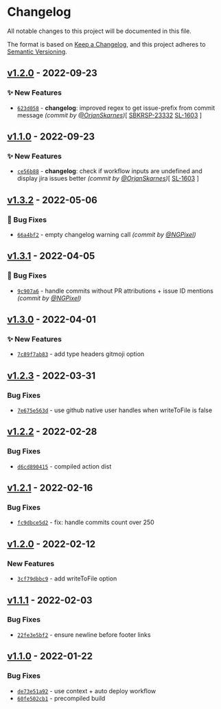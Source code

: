 # Changelog
All notable changes to this project will be documented in this file.

The format is based on [Keep a Changelog](https://keepachangelog.com/en/1.0.0/),
and this project adheres to [Semantic Versioning](https://semver.org/spec/v2.0.0.html).

## [v1.2.0] - 2022-09-23
### :sparkles: New Features
- [`623d058`](https://github.com/OrjanSkarnes/changelog-action/commit/623d058b4bd235d53198cd0fcd31d6bc9d75c990) - **changelog**: improved regex to get issue-prefix from commit message *(commit by [@OrjanSkarnes](https://github.com/OrjanSkarnes))*[ [SBKRSP-23332](https://jira.finods.com/browse/SBKRSP-23332) [SL-1603](https://jira.finods.com/browse/SL-1603) ]


## [v1.1.0] - 2022-09-23
### :sparkles: New Features
- [`ce56b88`](https://github.com/OrjanSkarnes/changelog-action/commit/ce56b889b8a91714b3b07e20ea154327712fac56) - **changelog**: check if workflow inputs are undefined and display jira issues better *(commit by [@OrjanSkarnes](https://github.com/OrjanSkarnes))*[ [SL-1603](https://jira.finods.com/browse/SL-1603) ]


## [v1.3.2] - 2022-05-06
### :bug: Bug Fixes
- [`66a4bf2`](https://github.com/requarks/changelog-action/commit/66a4bf2663a93f4271c97e78ec54859e0b40ff95) - empty changelog warning call *(commit by [@NGPixel](https://github.com/NGPixel))*


## [v1.3.1] - 2022-04-05
### :bug: Bug Fixes
- [`9c907a6`](https://github.com/requarks/changelog-action/commit/9c907a6f903e86d4591813cbf8c20b94797c7c70) - handle commits without PR attributions + issue ID mentions *(commit by [@NGPixel](https://github.com/NGPixel))*


## [v1.3.0] - 2022-04-01
### :sparkles: New Features
- [`7c89f7ab83`](https://github.com/Requarks/changelog-action/commit/7c89f7ab832998bbd4875c40b8b90a31aac1e398) - add type headers gitmoji option

## [v1.2.3] - 2022-03-31
### Bug Fixes
- [`7e675e563d`](https://github.com/Requarks/changelog-action/commit/7e675e563d4b3d6acbd444970ef9f8f13485b130) - use github native user handles when writeToFile is false

## [v1.2.2] - 2022-02-28
### Bug Fixes
- [`d6cd890415`](https://github.com/Requarks/changelog-action/commit/d6cd890415380a3392c700513b75145485d6c9b8) - compiled action dist

## [v1.2.1] - 2022-02-16
### Bug Fixes
- [`fc9dbce5d2`](https://github.com/Requarks/changelog-action/commit/fc9dbce5d2c2d9f2bb2a8160369c15017fda74e0) - fix: handle commits count over 250

## [v1.2.0] - 2022-02-12
### New Features
- [`3cf79dbbc9`](https://github.com/Requarks/changelog-action/commit/3cf79dbbc9c2343041681314f61f478e24191e4b) - add writeToFile option


## [v1.1.1] - 2022-02-03
### Bug Fixes
- [`22fe3e5bf2`](https://github.com/Requarks/changelog-action/commit/22fe3e5bf2205d243761cbfec6c7d5c90d897051) - ensure newline before footer links


## [v1.1.0] - 2022-01-22
### Bug Fixes
- [`de73e51a92`](https://github.com/Requarks/changelog-action/commit/de73e51a9227ef957d16ed17b22650582298ca7d) - use context + auto deploy workflow
- [`60fe502cb1`](https://github.com/Requarks/changelog-action/commit/60fe502cb1bbe8d74e3e1ed7540f636506c1d7c9) - precompiled build

[v1.1.0]: https://github.com/Requarks/changelog-action/compare/v1.0.0...v1.1.0
[v1.1.1]: https://github.com/Requarks/changelog-action/compare/v1.1.0...v1.1.1
[v1.2.0]: https://github.com/Requarks/changelog-action/compare/v1.1.1...v1.2.0
[v1.2.1]: https://github.com/Requarks/changelog-action/compare/v1.2.0...v1.2.1
[v1.2.2]: https://github.com/Requarks/changelog-action/compare/v1.2.1...v1.2.2
[v1.2.3]: https://github.com/Requarks/changelog-action/compare/v1.2.2...v1.2.3
[v1.3.0]: https://github.com/Requarks/changelog-action/compare/v1.2.3...v1.3.0

[v1.3.1]: https://github.com/requarks/changelog-action/compare/v1.3.0...v1.3.1
[v1.3.2]: https://github.com/requarks/changelog-action/compare/v1.3.1...v1.3.2
[v1.1.0]: https://github.com/OrjanSkarnes/changelog-action/compare/0.9.1...v1.1.0
[v1.2.0]: https://github.com/OrjanSkarnes/changelog-action/compare/v1.1.0...v1.2.0